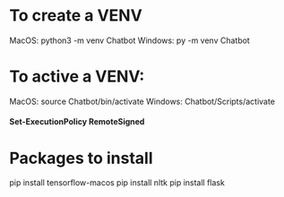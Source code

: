 # To create a VENV
MacOS: python3 -m venv Chatbot
Windows: py -m venv Chatbot

# To active a VENV:
MacOS: source Chatbot/bin/activate
Windows: Chatbot/Scripts/activate
#### Set-ExecutionPolicy RemoteSigned

# Packages to install
pip install tensorflow-macos
pip install nltk
pip install flask